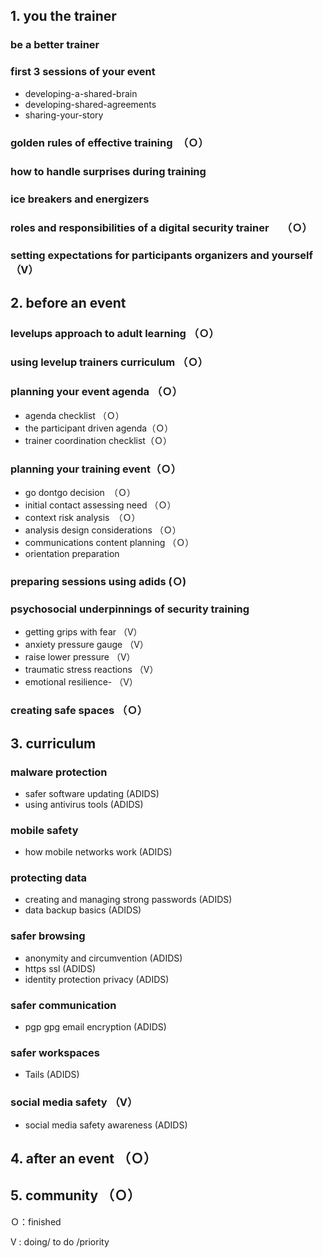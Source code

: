 ## 1. you the trainer
### be a better trainer
### first 3 sessions of your event
 - developing-a-shared-brain
 - developing-shared-agreements
 - sharing-your-story
### golden rules of effective training　（Ｏ）
### how to handle surprises during training　
### ice breakers and energizers
### roles and responsibilities of a digital security trainer　 （Ｏ）
### setting expectations for participants organizers and yourself （V）

## 2. before an event
### levelups approach to adult learning （Ｏ）
### using levelup trainers curriculum （Ｏ）
### planning your event agenda （Ｏ）
  - agenda checklist （Ｏ）
  - the participant driven agenda（Ｏ）
  - trainer coordination checklist（Ｏ）
### planning your training event（Ｏ）
 - go dontgo decision　（Ｏ）
 - initial contact assessing need （Ｏ）
 - context risk analysis　（Ｏ）
 - analysis design considerations （Ｏ）
 - communications content planning （Ｏ）
 - orientation preparation
### preparing sessions using adids (Ｏ)
### psychosocial underpinnings of security training
  - getting grips with fear （V）
  - anxiety pressure gauge （V）
  - raise lower pressure （V）
  - traumatic stress reactions （V）
  - emotional resilience- （V）
### creating safe spaces （Ｏ）

## 3. curriculum
### malware protection
 - safer software updating (ADIDS)
 - using antivirus tools (ADIDS)
### mobile safety
  - how mobile networks work (ADIDS)
### protecting data
  - creating and managing strong passwords (ADIDS)
  - data backup basics (ADIDS)
### safer browsing
  - anonymity and circumvention (ADIDS)
  - https ssl (ADIDS)
  - identity protection privacy (ADIDS)
### safer communication
  - pgp gpg email encryption (ADIDS)
### safer workspaces
  - Tails (ADIDS)
### social media safety （V）
  - social media safety awareness (ADIDS)

## 4. after an event （Ｏ）

## 5. community （Ｏ）

Ｏ：finished

V :  doing/ to do /priority
